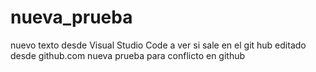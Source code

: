 # nueva_prueba
nuevo texto desde Visual Studio Code
a ver si sale en el git hub
editado desde github.com
nueva prueba para conflicto en github


